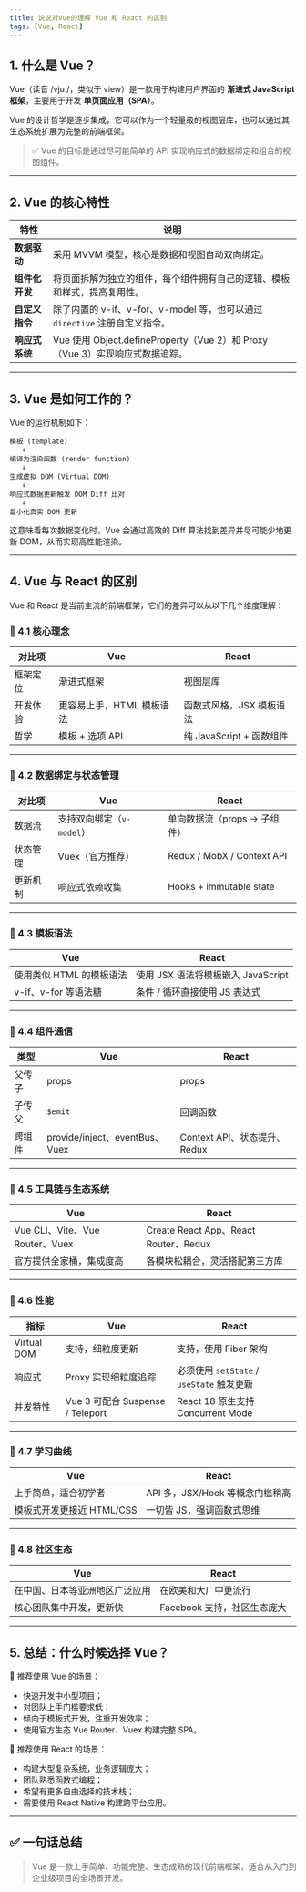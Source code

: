 ```yaml
---
title: 说说对Vue的理解 Vue 和 React 的区别
tags: [Vue, React]
---
```


## 1. 什么是 Vue？

Vue（读音 /vjuː/，类似于 view）是一款用于构建用户界面的 **渐进式 JavaScript 框架**，主要用于开发 **单页面应用（SPA）**。

Vue 的设计哲学是逐步集成，它可以作为一个轻量级的视图层库，也可以通过其生态系统扩展为完整的前端框架。

> ✅ Vue 的目标是通过尽可能简单的 API 实现响应式的数据绑定和组合的视图组件。

---

## 2. Vue 的核心特性

| 特性        | 说明                                                          |
| --------- | ----------------------------------------------------------- |
| **数据驱动**  | 采用 MVVM 模型，核心是数据和视图自动双向绑定。                                  |
| **组件化开发** | 将页面拆解为独立的组件，每个组件拥有自己的逻辑、模板和样式，提高复用性。                        |
| **自定义指令** | 除了内置的 v-if、v-for、v-model 等，也可以通过 `directive` 注册自定义指令。       |
| **响应式系统** | Vue 使用 Object.defineProperty（Vue 2）和 Proxy（Vue 3）实现响应式数据追踪。 |

---

## 3. Vue 是如何工作的？

Vue 的运行机制如下：

```
模板 (template)
   ↓
编译为渲染函数 (render function)
   ↓
生成虚拟 DOM (Virtual DOM)
   ↓
响应式数据更新触发 DOM Diff 比对
   ↓
最小化真实 DOM 更新
```

这意味着每次数据变化时，Vue 会通过高效的 Diff 算法找到差异并尽可能少地更新 DOM，从而实现高性能渲染。

---

## 4. Vue 与 React 的区别

Vue 和 React 是当前主流的前端框架，它们的差异可以从以下几个维度理解：

### 📌 4.1 核心理念

| 对比项  | Vue             | React               |
| ---- | --------------- | ------------------- |
| 框架定位 | 渐进式框架           | 视图层库                |
| 开发体验 | 更容易上手，HTML 模板语法 | 函数式风格，JSX 模板语法      |
| 哲学   | 模板 + 选项 API     | 纯 JavaScript + 函数组件 |

---

### 📌 4.2 数据绑定与状态管理

| 对比项  | Vue               | React                      |
| ---- | ----------------- | -------------------------- |
| 数据流  | 支持双向绑定（`v-model`） | 单向数据流（props -> 子组件）        |
| 状态管理 | Vuex（官方推荐）        | Redux / MobX / Context API |
| 更新机制 | 响应式依赖收集           | Hooks + immutable state    |

---

### 📌 4.3 模板语法

| Vue             | React                     |
| --------------- | ------------------------- |
| 使用类似 HTML 的模板语法 | 使用 JSX 语法将模板嵌入 JavaScript |
| v-if、v-for 等语法糖 | 条件 / 循环直接使用 JS 表达式        |

---

### 📌 4.4 组件通信

| 类型  | Vue                          | React                  |
| --- | ---------------------------- | ---------------------- |
| 父传子 | props                        | props                  |
| 子传父 | `$emit`                      | 回调函数                   |
| 跨组件 | provide/inject、eventBus、Vuex | Context API、状态提升、Redux |

---

### 📌 4.5 工具链与生态系统

| Vue                          | React                               |
| ---------------------------- | ----------------------------------- |
| Vue CLI、Vite、Vue Router、Vuex | Create React App、React Router、Redux |
| 官方提供全家桶，集成度高                 | 各模块松耦合，灵活搭配第三方库                     |

---

### 📌 4.6 性能

| 指标          | Vue                           | React                             |
| ----------- | ----------------------------- | --------------------------------- |
| Virtual DOM | 支持，细粒度更新                      | 支持，使用 Fiber 架构                    |
| 响应式         | Proxy 实现细粒度追踪                 | 必须使用 `setState` / `useState` 触发更新 |
| 并发特性        | Vue 3 可配合 Suspense / Teleport | React 18 原生支持 Concurrent Mode     |

---

### 📌 4.7 学习曲线

| Vue               | React                  |
| ----------------- | ---------------------- |
| 上手简单，适合初学者        | API 多，JSX/Hook 等概念门槛稍高 |
| 模板式开发更接近 HTML/CSS | 一切皆 JS，强调函数式思维         |

---

### 📌 4.8 社区生态

| Vue             | React              |
| --------------- | ------------------ |
| 在中国、日本等亚洲地区广泛应用 | 在欧美和大厂中更流行         |
| 核心团队集中开发，更新快    | Facebook 支持，社区生态庞大 |

---

## 5. 总结：什么时候选择 Vue？

🎯 推荐使用 Vue 的场景：

* 快速开发中小型项目；
* 对团队上手门槛要求低；
* 倾向于模板式开发，注重开发效率；
* 使用官方生态 Vue Router、Vuex 构建完整 SPA。

🎯 推荐使用 React 的场景：

* 构建大型复杂系统，业务逻辑庞大；
* 团队熟悉函数式编程；
* 希望有更多自由选择的技术栈；
* 需要使用 React Native 构建跨平台应用。

---

## ✅ 一句话总结

> Vue 是一款上手简单、功能完整、生态成熟的现代前端框架，适合从入门到企业级项目的全场景开发。
